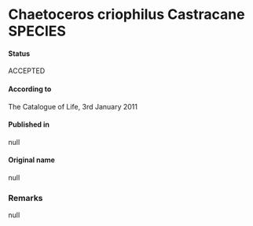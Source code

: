 Chaetoceros criophilus Castracane SPECIES
=======

#### Status
ACCEPTED

#### According to
The Catalogue of Life, 3rd January 2011

#### Published in
null

#### Original name
null

### Remarks
null